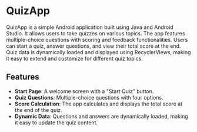 
# QuizApp

QuizApp is a simple Android application built using Java and Android Studio. It allows users to take quizzes on various topics. The app features multiple-choice questions with scoring and feedback functionalities. Users can start a quiz, answer questions, and view their total score at the end. Quiz data is dynamically loaded and displayed using RecyclerViews, making it easy to extend and customize for different quiz topics.

## Features

- **Start Page**: A welcome screen with a "Start Quiz" button.
- **Quiz Questions**: Multiple-choice questions with four options.
- **Score Calculation**: The app calculates and displays the total score at the end of the quiz.
- **Dynamic Data**: Questions and answers are dynamically loaded, making it easy to update the quiz content.
